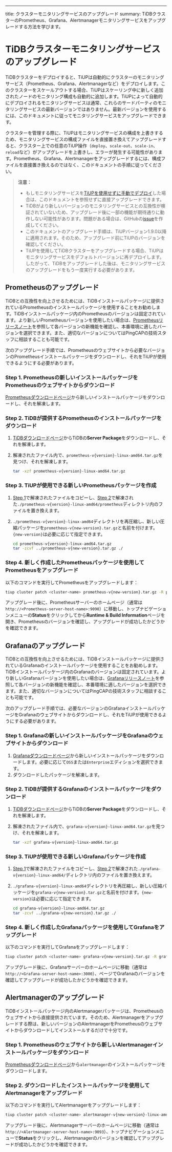 ---
title: クラスターモニタリングサービスのアップグレード
summary: TiDBクラスターのPrometheus、Grafana、Alertmanagerモニタリングサービスをアップグレードする方法を学びます。

# TiDBクラスターモニタリングサービスのアップグレード

TiDBクラスターをデプロイすると、TiUPは自動的にクラスターのモニタリングサービス（Prometheus、Grafana、Alertmanagerなど）をデプロイします。このクラスターをスケールアウトする場合、TiUPはスケーリング中に新しく追加されたノードのモニタリング構成も自動的に追加します。TiUPによって自動的にデプロイされるモニタリングサービスは通常、これらのサードパーティのモニタリングサービスの最新バージョンではありません。最新バージョンを使用するには、このドキュメントに従ってモニタリングサービスをアップグレードできます。

クラスターを管理する際に、TiUPはモニタリングサービスの構成を上書きするため、モニタリングサービスの構成ファイルを直接置き換えてアップグレードすると、クラスター上での任意のTiUP操作（`deploy`、`scale-out`、`scale-in`、`reload`など）がアップグレードを上書きし、エラーが発生する可能性があります。Prometheus、Grafana、Alertmanagerをアップグレードするには、構成ファイルを直接置き換えるのではなく、このドキュメントの手順に従ってください。

> **注意：**
>
> - もしモニタリングサービスを[TiUPを使用せずに手動でデプロイ](/deploy-monitoring-services.md)した場合は、このドキュメントを参照せずに直接アップグレードできます。
> - TiDBがより新しいバージョンのモニタリングサービスとの互換性が検証されていないため、アップグレード後に一部の機能が期待通りに動作しない可能性があります。問題がある場合は、GitHubの[issue](https://github.com/pingcap/tidb/issues)を作成してください。
> - このドキュメントのアップグレード手順は、TiUPバージョン1.9.0以降に適用されます。そのため、アップグレード前にTiUPのバージョンを確認してください。
> - TiUPを使用してTiDBクラスターをアップグレードする場合、TiUPはモニタリングサービスをデフォルトバージョンに再デプロイします。したがって、TiDBをアップグレードした後は、モニタリングサービスのアップグレードをもう一度実行する必要があります。

## Prometheusのアップグレード

TiDBとの互換性を向上させるためには、TiDBインストールパッケージに提供されているPrometheusのインストールパッケージを使用することをお勧めします。TiDBインストールパッケージ内のPrometheusのバージョンは固定されています。より新しいPrometheusバージョンを使用したい場合は、[Prometheusリリースノート](https://github.com/prometheus/prometheus/releases)を参照して各バージョンの新機能を確認し、本番環境に適したバージョンを選択できます。また、適切なバージョンについてはPingCAPの技術スタッフに相談することも可能です。

次のアップグレード手順では、Prometheusのウェブサイトから必要なバージョンのPrometheusインストールパッケージをダウンロードし、それをTiUPが使用できるようにする必要があります。

### Step 1. Prometheusの新しいインストールパッケージをPrometheusのウェブサイトからダウンロード

[Prometheusダウンロードページ](https://prometheus.io/download/)から新しいインストールパッケージをダウンロードし、それを解凍します。

### Step 2. TiDBが提供するPrometheusのインストールパッケージをダウンロード

1. [TiDBダウンロードページ](https://www.pingcap.com/download/)からTiDBの**Server Package**をダウンロードし、それを解凍します。
2. 解凍されたファイル内で、`prometheus-v{version}-linux-amd64.tar.gz`を見つけ、それを解凍します。

    ```bash
    tar -xzf prometheus-v{version}-linux-amd64.tar.gz
    ```

### Step 3. TiUPが使用できる新しいPrometheusパッケージを作成

1. [Step 1](#step-1-download-a-new-prometheus-installation-package-from-the-prometheus-website)で解凍されたファイルをコピーし、[Step 2](#step-2-download-the-prometheus-installation-package-provided-by-tidb)で解凍された`./prometheus-v{version}-linux-amd64/prometheus`ディレクトリ内のファイルを置き換えます。
2. `./prometheus-v{version}-linux-amd64`ディレクトリを再圧縮し、新しい圧縮パッケージを`prometheus-v{new-version}.tar.gz`と名前を付けます。`{new-version}`は必要に応じて指定できます。

    ```bash
    cd prometheus-v{version}-linux-amd64.tar.gz
    tar -zcvf ../prometheus-v{new-version}.tar.gz ./
    ```

### Step 4. 新しく作成したPrometheusパッケージを使用してPrometheusをアップグレード

以下のコマンドを実行してPrometheusをアップグレードします：

```bash
tiup cluster patch <cluster-name> prometheus-v{new-version}.tar.gz -R prometheus
```

アップグレード後に、Prometheusサーバーのホームページ（通常は`http://<Prometheus-server-host-name>:9090`）に移動し、トップナビゲーションメニューの**Status**をクリックしてから**Runtime & Build Information**ページを開き、Prometheusのバージョンを確認し、アップグレードが成功したかどうかを確認できます。

## Grafanaのアップグレード

TiDBとの互換性を向上させるためには、TiDBインストールパッケージに提供されているGrafanaのインストールパッケージを使用することをお勧めします。TiDBインストールパッケージ内のGrafanaのバージョンは固定されています。より新しいGrafanaバージョンを使用したい場合は、[Grafanaリリースノート](https://grafana.com/docs/grafana/latest/whatsnew/)を参照して各バージョンの新機能を確認し、本番環境に適したバージョンを選択できます。また、適切なバージョンについてはPingCAPの技術スタッフに相談することも可能です。

次のアップグレード手順では、必要なバージョンのGrafanaインストールパッケージをGrafanaのウェブサイトからダウンロードし、それをTiUPが使用できるようにする必要があります。

### Step 1. Grafanaの新しいインストールパッケージをGrafanaのウェブサイトからダウンロード

1. [Grafanaダウンロードページ](https://grafana.com/grafana/download?pg=get&plcmt=selfmanaged-box1-cta1)から新しいインストールパッケージをダウンロードします。必要に応じて`OSS`または`Enterprise`エディションを選択できます。
2. ダウンロードしたパッケージを解凍します。

### Step 2. TiDBが提供するGrafanaのインストールパッケージをダウンロード

1. [TiDBダウンロードページ](https://www.pingcap.com/download)からTiDBの**Server Package**をダウンロードし、それを解凍します。
2. 解凍されたファイル内で、`grafana-v{version}-linux-amd64.tar.gz`を見つけ、それを解凍します。

    ```bash
    tar -xzf grafana-v{version}-linux-amd64.tar.gz
    ```

### Step 3. TiUPが使用できる新しいGrafanaパッケージを作成

1. [Step 1](#step-1-download-a-new-grafana-installation-package-from-the-grafana-website)で解凍されたファイルをコピーし、[Step 2](#step-2-download-the-grafana-installation-package-provided-by-tidb)で解凍された`./grafana-v{version}-linux-amd64/`ディレクトリ内のファイルを置き換えます。
2. `./grafana-v{version}-linux-amd64`ディレクトリを再圧縮し、新しい圧縮パッケージを`grafana-v{new-version}.tar.gz`と名前を付けます。`{new-version}`は必要に応じて指定できます。

    ```bash
    cd grafana-v{version}-linux-amd64.tar.gz
    tar -zcvf ../grafana-v{new-version}.tar.gz ./
    ```

### Step 4. 新しく作成したGrafanaパッケージを使用してGrafanaをアップグレード

以下のコマンドを実行してGrafanaをアップグレードします：

```bash
tiup cluster patch <cluster-name> grafana-v{new-version}.tar.gz -R grafana

```

アップグレード後に、Grafanaサーバーのホームページに移動（通常は`http://<Grafana-server-host-name>:3000`）、ページでGrafanaのバージョンを確認してアップグレードが成功したかどうかを確認できます。

## Alertmanagerのアップグレード

TiDBインストールパッケージ内のAlertmanagerパッケージは、Prometheusのウェブサイトから直接提供されています。そのため、Alertmanagerをアップグレードする際は、新しいバージョンのAlertmanagerをPrometheusのウェブサイトからダウンロードしてインストールするだけで十分です。

### Step 1. Prometheusのウェブサイトから新しいAlertmanagerインストールパッケージをダウンロード

[Prometheusダウンロードページ](https://prometheus.io/download/#alertmanager)から`alertmanager`のインストールパッケージをダウンロードします。

### Step 2. ダウンロードしたインストールパッケージを使用してAlertmanagerをアップグレード

以下のコマンドを実行してAlertmanagerをアップグレードします：

```bash
tiup cluster patch <cluster-name> alertmanager-v{new-version}-linux-amd64.tar.gz -R alertmanager
```

アップグレード後に、Alertmanagerサーバーのホームページに移動（通常は`http://<Alertmanager-server-host-name>:9093`）、トップナビゲーションメニューで**Status**をクリックし、Alertmanagerのバージョンを確認してアップグレードが成功したかどうかを確認できます。